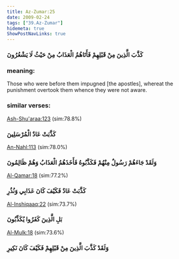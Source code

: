 ```yaml
---
title: Az-Zumar:25
date: 2009-02-24
tags: ["39.Az-Zumar"]
hidemeta: true 
ShowPostNavLinks: true 
---
```

### كَذَّبَ الَّذِينَ مِنْ قَبْلِهِمْ فَأَتَاهُمُ الْعَذَابُ مِنْ حَيْثُ لَا يَشْعُرُونَ
### meaning: 
Those who were before them impugned [the apostles], whereat the punishment overtook them whence they were not aware.
### similar verses: 

[Ash-Shu'araa:123](/26/123) (sim:78.8%)

### كَذَّبَتْ عَادٌ الْمُرْسَلِينَ

[An-Nahl:113](/16/113) (sim:78.0%)

### وَلَقَدْ جَاءَهُمْ رَسُولٌ مِنْهُمْ فَكَذَّبُوهُ فَأَخَذَهُمُ الْعَذَابُ وَهُمْ ظَالِمُونَ

[Al-Qamar:18](/54/18) (sim:77.2%)

### كَذَّبَتْ عَادٌ فَكَيْفَ كَانَ عَذَابِي وَنُذُرِ

[Al-Inshiqaaq:22](/84/22) (sim:73.7%)

### بَلِ الَّذِينَ كَفَرُوا يُكَذِّبُونَ

[Al-Mulk:18](/67/18) (sim:73.6%)

### وَلَقَدْ كَذَّبَ الَّذِينَ مِنْ قَبْلِهِمْ فَكَيْفَ كَانَ نَكِيرِ
